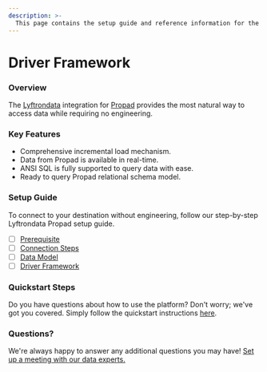 ```yaml
---
description: >-
  This page contains the setup guide and reference information for the Propad source connector.
---
```


# Driver Framework

### Overview

The [Lyftrondata](https://www.lyftrondata.com/) integration for [Propad](None) provides the most natural way to access data while requiring no engineering.

### Key Features

* Comprehensive incremental load mechanism.
* Data from Propad is available in real-time.&#x20;
* ANSI SQL is fully supported to query data with ease.
* Ready to query Propad relational schema model.

### Setup Guide

To connect to your destination without engineering, follow our step-by-step Lyftrondata Propad setup guide.

* [ ] [Prerequisite](../prerequisite.md)
* [ ] [Connection Steps](../connection-steps.md)
* [ ] [Data Model](../data-model/erd.md)
* [ ] [Driver Framework](../driver-framework/)

### Quickstart Steps

Do you have questions about how to use the platform? Don't worry; we've got you covered. Simply follow the quickstart instructions [here](../driver-framework/README.md).

### Questions? <a href="#questions" id="questions"></a>

We're always happy to answer any additional questions you may have! [Set up a meeting with our data experts.](https://www.lyftrondata.com/book-a-meeting/)


